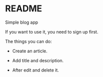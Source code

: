 # README

Simple blog app

If you want to use it, you need to sign up first.

The things you can do:

* Create an article.

* Add title and description.

* After edit and delete it.

